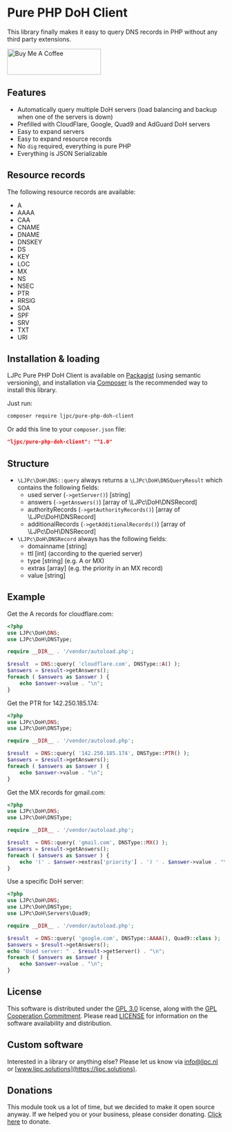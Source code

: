 # Pure PHP DoH Client

This library finally makes it easy to query DNS records in PHP without any third party extensions.

<a href="https://www.buymeacoffee.com/Lars-" target="_blank"><img src="https://cdn.buymeacoffee.com/buttons/v2/default-orange.png" alt="Buy Me A Coffee" height="60" style="height: 60px !important;width: 217px !important;" ></a>

## Features

- Automatically query multiple DoH servers (load balancing and backup when one of the servers is down)
- Prefilled with CloudFlare, Google, Quad9 and AdGuard DoH servers
- Easy to expand servers
- Easy to expand resource records
- No `dig` required, everything is pure PHP
- Everything is JSON Serializable

## Resource records

The following resource records are available:

- A
- AAAA
- CAA
- CNAME
- DNAME
- DNSKEY
- DS
- KEY
- LOC
- MX
- NS
- NSEC
- PTR
- RRSIG
- SOA
- SPF
- SRV
- TXT
- URI

## Installation & loading

LJPc Pure PHP DoH Client is available on [Packagist](https://packagist.org/packages/ljpc/pure-php-doh-client) (using semantic versioning), and installation via [Composer](https://getcomposer.org) is the recommended way to install this library.

Just run:

```sh
composer require ljpc/pure-php-doh-client
```

Or add this line to your `composer.json` file:

```json
"ljpc/pure-php-doh-client": "^1.0"
```

## Structure

- `\LJPc\DoH\DNS::query` always returns a `\LJPc\DoH\DNSQueryResult` which contains the following fields:
  - used server (`->getServer()`) [string]
  - answers (`->getAnswers()`) [array of \LJPc\DoH\DNSRecord]
  - authorityRecords (`->getAuthorityRecords()`) [array of \LJPc\DoH\DNSRecord]
  - additionalRecords (`->getAdditionalRecords()`) [array of \LJPc\DoH\DNSRecord]
- `\LJPc\DoH\DNSRecord` always has the following fields:
  - domainname [string]
  - ttl [int] (according to the queried server)
  - type [string] (e.g. A or MX)
  - extras [array] (e.g. the priority in an MX record)
  - value [string]

## Example

Get the A records for cloudflare.com:

```php
<?php
use LJPc\DoH\DNS;
use LJPc\DoH\DNSType;

require __DIR__ . '/vendor/autoload.php';

$result  = DNS::query( 'cloudflare.com', DNSType::A() );
$answers = $result->getAnswers();
foreach ( $answers as $answer ) {
	echo $answer->value . "\n";
}
```

Get the PTR for 142.250.185.174:

```php
<?php
use LJPc\DoH\DNS;
use LJPc\DoH\DNSType;

require __DIR__ . '/vendor/autoload.php';

$result  = DNS::query( '142.250.185.174', DNSType::PTR() );
$answers = $result->getAnswers();
foreach ( $answers as $answer ) {
	echo $answer->value . "\n";
}
```

Get the MX records for gmail.com:

```php
<?php
use LJPc\DoH\DNS;
use LJPc\DoH\DNSType;

require __DIR__ . '/vendor/autoload.php';

$result  = DNS::query( 'gmail.com', DNSType::MX() );
$answers = $result->getAnswers();
foreach ( $answers as $answer ) {
	echo '(' . $answer->extras['priority'] . ') ' . $answer->value . "\n";
}
```

Use a specific DoH server:

```php
<?php
use LJPc\DoH\DNS;
use LJPc\DoH\DNSType;
use LJPc\DoH\Servers\Quad9;

require __DIR__ . '/vendor/autoload.php';

$result  = DNS::query( 'google.com', DNSType::AAAA(), Quad9::class );
$answers = $result->getAnswers();
echo "Used server: " . $result->getServer() . "\n";
foreach ( $answers as $answer ) {
	echo $answer->value . "\n";
}
```

## License

This software is distributed under the [GPL 3.0](http://www.gnu.org/licenses/gpl-3.0.html) license, along with the [GPL Cooperation Commitment](https://gplcc.github.io/gplcc/). Please
read [LICENSE](https://github.com/LJPc-solutions/Pure-PHP-DoH-Client/blob/master/LICENSE.md) for information on the software availability and distribution.

## Custom software

Interested in a library or anything else? Please let us know via [info@ljpc.nl](mailto:info@ljpc.nl?subject=Pure%20PHP%20DoH%20Client) or [www.ljpc.solutions](https://ljpc.solutions).

## Donations

This module took us a lot of time, but we decided to make it open source anyway. If we helped you or your business, please consider donating.
[Click here](https://www.buymeacoffee.com/Lars-) to donate.
